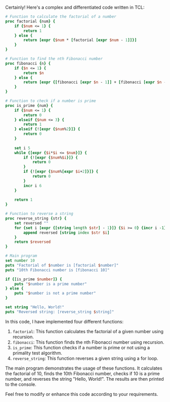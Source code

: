 Certainly! Here's a complex and differentiated code written in TCL:

```tcl
# Function to calculate the factorial of a number
proc factorial {num} {
    if {$num <= 1} {
        return 1
    } else {
        return [expr {$num * [factorial [expr $num - 1]]}]
    }
}

# Function to find the nth Fibonacci number
proc fibonacci {n} {
    if {$n <= 1} {
        return $n
    } else {
        return [expr {[fibonacci [expr $n - 1]] + [fibonacci [expr $n - 2]]}]
    }
}

# Function to check if a number is prime
proc is_prime {num} {
    if {$num <= 1} {
        return 0
    } elseif {$num <= 3} {
        return 1
    } elseif {![expr {$num%2}]} {
        return 0
    }
    
    set i 5
    while {[expr {$i*$i <= $num}]} {
        if {![expr {$num%$i}]} {
            return 0
        }
        if {![expr {$num%[expr $i+2]}]} {
            return 0
        }
        incr i 6
    }
    
    return 1
}

# Function to reverse a string
proc reverse_string {str} {
    set reversed ""
    for {set i [expr {[string length $str] - 1}]} {$i >= 0} {incr i -1} {
        append reversed [string index $str $i]
    }
    return $reversed
}

# Main program
set number 10
puts "Factorial of $number is [factorial $number]"
puts "10th Fibonacci number is [fibonacci 10]"

if {[is_prime $number]} {
    puts "$number is a prime number"
} else {
    puts "$number is not a prime number"
}

set string "Hello, World!"
puts "Reversed string: [reverse_string $string]"
```

In this code, I have implemented four different functions:

1. `factorial`: This function calculates the factorial of a given number using recursion.
2. `fibonacci`: This function finds the nth Fibonacci number using recursion.
3. `is_prime`: This function checks if a number is prime or not using a primality test algorithm.
4. `reverse_string`: This function reverses a given string using a for loop.

The main program demonstrates the usage of these functions. It calculates the factorial of 10, finds the 10th Fibonacci number, checks if 10 is a prime number, and reverses the string "Hello, World!". The results are then printed to the console.

Feel free to modify or enhance this code according to your requirements.